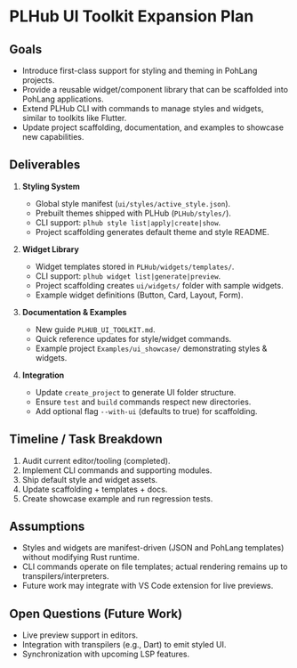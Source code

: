 # PLHub UI Toolkit Expansion Plan

## Goals

- Introduce first-class support for styling and theming in PohLang projects.
- Provide a reusable widget/component library that can be scaffolded into PohLang applications.
- Extend PLHub CLI with commands to manage styles and widgets, similar to toolkits like Flutter.
- Update project scaffolding, documentation, and examples to showcase new capabilities.

## Deliverables

1. **Styling System**
   - Global style manifest (`ui/styles/active_style.json`).
   - Prebuilt themes shipped with PLHub (`PLHub/styles/`).
   - CLI support: `plhub style list|apply|create|show`.
   - Project scaffolding generates default theme and style README.

2. **Widget Library**
   - Widget templates stored in `PLHub/widgets/templates/`.
   - CLI support: `plhub widget list|generate|preview`.
   - Project scaffolding creates `ui/widgets/` folder with sample widgets.
   - Example widget definitions (Button, Card, Layout, Form).

3. **Documentation & Examples**
   - New guide `PLHUB_UI_TOOLKIT.md`.
   - Quick reference updates for style/widget commands.
   - Example project `Examples/ui_showcase/` demonstrating styles & widgets.

4. **Integration**
   - Update `create_project` to generate UI folder structure.
   - Ensure `test` and `build` commands respect new directories.
   - Add optional flag `--with-ui` (defaults to true) for scaffolding.

## Timeline / Task Breakdown

1. Audit current editor/tooling (completed).
2. Implement CLI commands and supporting modules.
3. Ship default style and widget assets.
4. Update scaffolding + templates + docs.
5. Create showcase example and run regression tests.

## Assumptions

- Styles and widgets are manifest-driven (JSON and PohLang templates) without modifying Rust runtime.
- CLI commands operate on file templates; actual rendering remains up to transpilers/interpreters.
- Future work may integrate with VS Code extension for live previews.

## Open Questions (Future Work)

- Live preview support in editors.
- Integration with transpilers (e.g., Dart) to emit styled UI.
- Synchronization with upcoming LSP features.

